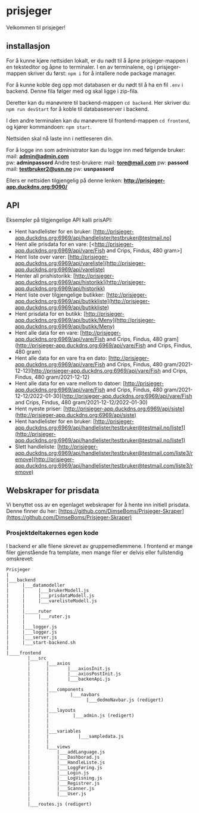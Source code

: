 # prisjeger
Velkommen til prisjeger!

## installasjon
For å kunne kjøre nettsiden lokalt, er du nødt til å åpne prisjeger-mappen i en teksteditor og åpne to terminaler. 
I en av terminalene, og i prisjeger-mappen skriver du først: `npm i` for å intallere node package manager.

For å kunne koble deg opp mot databasen er du nødt til å ha en fil `.env` i backend. Denne fila følger med og skal ligge i zip-fila.
 
Deretter kan du manøvrere til backend-mappen `cd backend`.
Her skriver du: `npm run devStart` for å koble til databaseserver i backend.

I den andre terminalen kan du manøvrere til frontend-mappen `cd frontend`, og kjører kommandoen: 
`npm start`.

Nettsiden skal nå laste inn i nettleseren din. 

For å logge inn som administrator kan du logge inn med følgende bruker:
mail: **admin@admin.com**  
pw: **adminpassord**
Andre test-brukere:
mail: **tore@mail.com** 
pw: **passord**
mail: **testbruker2@usn.no** 
pw: **usnpassord**

Ellers er nettsiden tilgjengelig på denne lenken:
**http://prisjeger-app.duckdns.org:9090/**

## API
Eksempler på tilgjengelige API kalli prisAPI:
- Hent handlelister for en bruker:
[<http://prisjeger-app.duckdns.org:6969/api/handlelister/testbruker@testmail.no>]
- Hent alle prisdata for en vare:
[<http://prisjeger-app.duckdns.org:6969/api/vare/Fish and Crips, Findus, 480 gram>]
- Hent liste over varer:
[http://prisjeger-app.duckdns.org:6969/api/vareliste](http://prisjeger-app.duckdns.org:6969/api/vareliste)
- Henter all prishistorikk:
[http://prisjeger-app.duckdns.org:6969/api/historikk](http://prisjeger-app.duckdns.org:6969/api/historikk)
- Hent liste over tilgjengelige butikker:
[http://prisjeger-app.duckdns.org:6969/api/butikkliste](http://prisjeger-app.duckdns.org:6969/api/butikkliste)
- Hent prisdata for en butikk:
[http://prisjeger-app.duckdns.org:6969/api/butikk/Meny](http://prisjeger-app.duckdns.org:6969/api/butikk/Meny)
- Hent alle data for en vare:
[http://prisjeger-app.duckdns.org:6969/api/vare/Fish and Crips, Findus, 480 gram](http://prisjeger-app.duckdns.org:6969/api/vare/Fish and Crips, Findus, 480 gram)
- Hent alle data for en vare fra en dato:
[http://prisjeger-app.duckdns.org:6969/api/vare/Fish and Crips, Findus, 480 gram/2021-12-12](http://prisjeger-app.duckdns.org:6969/api/vare/Fish and Crips, Findus, 480 gram/2021-12-12)
- Hent alle data for en vare mellom to datoer:
[http://prisjeger-app.duckdns.org:6969/api/vare/Fish and Crips, Findus, 480 gram/2021-12-12/2022-01-30](http://prisjeger-app.duckdns.org:6969/api/vare/Fish and Crips, Findus, 480 gram/2021-12-12/2022-01-30)
- Hent nyeste priser:
[http://prisjeger-app.duckdns.org:6969/api/siste](http://prisjeger-app.duckdns.org:6969/api/siste)
- Hent handlelister for en bruker:
[http://prisjeger-app.duckdns.org:6969/api/handlelister/testbruker@testmail.no/liste1](http://prisjeger-app.duckdns.org:6969/api/handlelister/testbruker@testmail.no/liste1)
- Slett handleliste:
[http://prisjeger-app.duckdns.org:6969/api/handlelister/testbruker@testmail.com/liste3/remove](http://prisjeger-app.duckdns.org:6969/api/handlelister/testbruker@testmail.com/liste3/remove)

## Webskraper for prisdata
Vi benyttet oss av en egenlaget webskraper for å hente inn initiell prisdata. Denne finner du her:
[https://github.com/DimseBoms/Prisjeger-Skraper](https://github.com/DimseBoms/Prisjeger-Skraper)
### Prosjektdeltakernes egen kode
I backend er alle filene skrevet av gruppemedlemmene. I frontend er mange filer gjenstående fra template, men mange filer er delvis eller fullstendig omskrevet:
```
Prisjeger
|
|___backend
|	  |___datamodeller
|	  |		|___brukerModell.js
|	  |		|___prisdataModell.js
|	  |		|___varelisteModell.js
|	  |
|	  |_____ruter
|	  |	    |___ruter.js
|	  |
|	  |___logger.js
|	  |___logger.js
|	  |___server.js
|	  |___start-backend.sh
|
|____frontend
	    |___src
	    |	   |___axios
	    |	   |	   |___axiosInit.js
	    |	   |	   |___axiosPostInit.js
	    |	   |	   |___backenApi.js
	    |	   |
	    |	   |___components
	    |	   |		|___navbars
	    |	   |			  |___dedmoNavbar.js (redigert)
	    |	   |						    
	    |	   |___layouts
	    |	   |	     |___admin.js (redigert)
	    |	   |
	    |	   |
 	    |	   |___variables
	    |	   |           |___sampledata.js
	    |	   |
	    |	   |___views
	    |		   |___addLanguage.js
	    |		   |___Dashborad.js
	    |		   |___HandleListe.js
	    |		   |___LoggFøring.js
	    |		   |___Login.js
	    |		   |___LogVisning.js
	    |		   |___Registrer.js
	    |		   |___Scanner.js
	    |		   |___User.js
	    |
	    |___routes.js (redigert)
```
